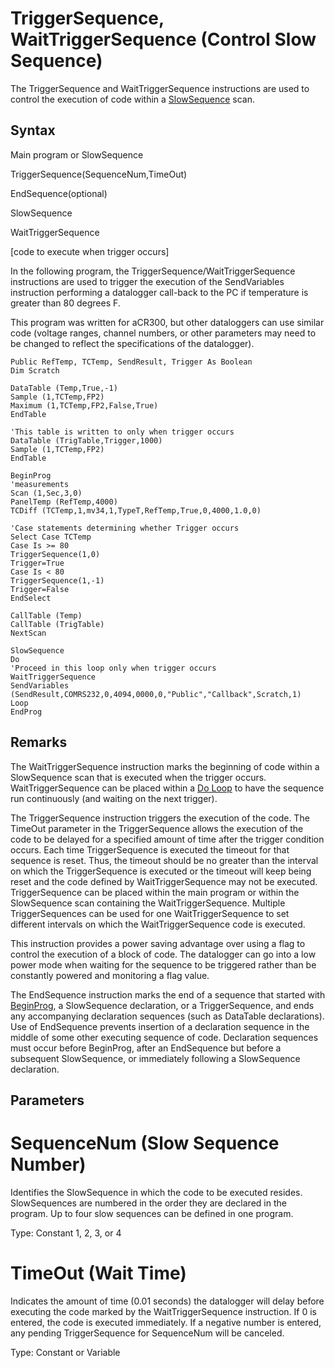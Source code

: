 # TriggerSequence, WaitTriggerSequence (Control Slow Sequence)

The TriggerSequence and WaitTriggerSequence instructions are used to control the execution of code within a [SlowSequence](slowsequence.md) scan.

## Syntax

Main program or SlowSequence

TriggerSequence(SequenceNum,TimeOut)

EndSequence(optional)

SlowSequence

WaitTriggerSequence

[code to execute when trigger occurs]

In the following program, the TriggerSequence/WaitTriggerSequence instructions are used to trigger the execution of the SendVariables instruction performing a datalogger call-back to the PC if temperature is greater than 80 degrees F.

This program was written for aCR300, but other dataloggers can use similar code (voltage ranges, channel numbers, or other parameters may need to be changed to reflect the specifications of the datalogger).

```
Public RefTemp, TCTemp, SendResult, Trigger As Boolean
Dim Scratch

DataTable (Temp,True,-1)
Sample (1,TCTemp,FP2)
Maximum (1,TCTemp,FP2,False,True)
EndTable

'This table is written to only when trigger occurs
DataTable (TrigTable,Trigger,1000)
Sample (1,TCTemp,FP2)
EndTable

BeginProg
'measurements
Scan (1,Sec,3,0)
PanelTemp (RefTemp,4000)
TCDiff (TCTemp,1,mv34,1,TypeT,RefTemp,True,0,4000,1.0,0)

'Case statements determining whether Trigger occurs
Select Case TCTemp
Case Is >= 80
TriggerSequence(1,0)
Trigger=True
Case Is < 80
TriggerSequence(1,-1)
Trigger=False
EndSelect

CallTable (Temp)
CallTable (TrigTable)
NextScan

SlowSequence
Do
'Proceed in this loop only when trigger occurs
WaitTriggerSequence
SendVariables (SendResult,COMRS232,0,4094,0000,0,"Public","Callback",Scratch,1)
Loop
EndProg
```

## Remarks

The WaitTriggerSequence instruction marks the beginning of code within a SlowSequence scan that is executed when the trigger occurs. WaitTriggerSequence can be placed within a [Do Loop](doloop.md) to have the sequence run continuously (and waiting on the next trigger).

The TriggerSequence instruction triggers the execution of the code. The TimeOut parameter in the TriggerSequence allows the execution of the code to be delayed for a specified amount of time after the trigger condition occurs. Each time TriggerSequence is executed the timeout for that sequence is reset. Thus, the timeout should be no greater than the interval on which the TriggerSequence is executed or the timeout will keep being reset and the code defined by WaitTriggerSequence may not be executed. TriggerSequence can be placed within the main program or within the SlowSequence scan containing the WaitTriggerSequence. Multiple TriggerSequences can be used for one WaitTriggerSequence to set different intervals on which the WaitTriggerSequence code is executed.

This instruction provides a power saving advantage over using a flag to control the execution of a block of code. The datalogger can go into a low power mode when waiting for the sequence to be triggered rather than be constantly powered and monitoring a flag value.

The EndSequence instruction marks the end of a sequence that started with [BeginProg](beginprogendprog.md), a SlowSequence declaration, or a TriggerSequence, and ends any accompanying declaration sequences (such as DataTable declarations). Use of EndSequence prevents insertion of a declaration sequence in the middle of some other executing sequence of code. Declaration sequences must occur before BeginProg, after an EndSequence but before a subsequent SlowSequence, or immediately following a SlowSequence declaration.

## Parameters

# SequenceNum (Slow Sequence Number)

Identifies the SlowSequence in which the code to be executed resides. SlowSequences are numbered in the order they are declared in the program. Up to four slow sequences can be defined in one program.

Type: Constant 1, 2, 3, or 4

# TimeOut (Wait Time)

Indicates the amount of time (0.01 seconds) the datalogger will delay before executing the code marked by the WaitTriggerSequence instruction. If 0 is entered, the code is executed immediately. If a negative number is entered, any pending TriggerSequence for SequenceNum will be canceled.

Type: Constant or Variable
